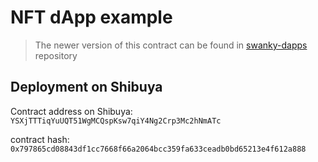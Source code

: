 # NFT dApp example
> The newer version of this contract can be found in [swanky-dapps](https://github.com/swanky-dapps/nft) repository


## Deployment on Shibuya
Contract address on Shibuya: 
`YSXjTTTiqYuUQT51WgMCQspKsw7qiY4Ng2Crp3Mc2hNmATc`

contract hash: 
`0x797865cd08843df1cc7668f66a2064bcc359fa633ceadb0bd65213e4f612a888`

